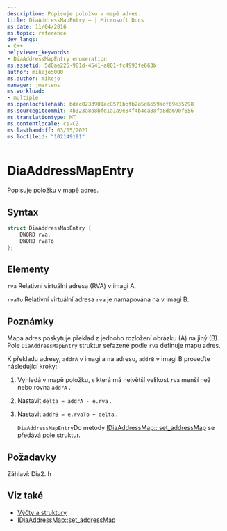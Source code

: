 ```yaml
---
description: Popisuje položku v mapě adres.
title: DiaAddressMapEntry – | Microsoft Docs
ms.date: 11/04/2016
ms.topic: reference
dev_langs:
- C++
helpviewer_keywords:
- DiaAddressMapEntry enumeration
ms.assetid: 5d0ae226-981d-4541-a801-fc4993fe663b
author: mikejo5000
ms.author: mikejo
manager: jmartens
ms.workload:
- multiple
ms.openlocfilehash: bdac0233901ac8571bbfb2a5d6659adf69e35298
ms.sourcegitcommit: 4b323a8a8bfd1a1a9e84f4b4ca88fa8da690f656
ms.translationtype: MT
ms.contentlocale: cs-CZ
ms.lasthandoff: 03/05/2021
ms.locfileid: "102149191"
---
```

# <a name="diaaddressmapentry"></a>DiaAddressMapEntry
Popisuje položku v mapě adres.

## <a name="syntax"></a>Syntax

```C++
struct DiaAddressMapEntry {
    DWORD rva,
    DWORD rvaTo
};
```

## <a name="elements"></a>Elementy
`rva` Relativní virtuální adresa (RVA) v imagi A.

`rvaTo` Relativní virtuální adresa `rva` je namapována na v imagi B.

## <a name="remarks"></a>Poznámky
Mapa adres poskytuje překlad z jednoho rozložení obrázku (A) na jiný (B). Pole `DiaAddressMapEntry` struktur seřazené podle `rva` definuje mapu adres.

K překladu adresy, `addrA` v imagi a na adresu, `addrB` v imagi B proveďte následující kroky:

1. Vyhledá v mapě položku, `e` která má největší velikost `rva` menší než nebo rovna `addrA` .

2. Nastavit `delta = addrA - e.rva` .

3. Nastavit `addrB = e.rvaTo + delta` .

    `DiaAddressMapEntry`Do metody [IDiaAddressMap:: set_addressMap](../../debugger/debug-interface-access/idiaaddressmap-set-addressmap.md) se předává pole struktur.

## <a name="requirements"></a>Požadavky
Záhlaví: Dia2. h

## <a name="see-also"></a>Viz také
- [Výčty a struktury](../../debugger/debug-interface-access/enumerations-and-structures.md)
- [IDiaAddressMap::set_addressMap](../../debugger/debug-interface-access/idiaaddressmap-set-addressmap.md)
